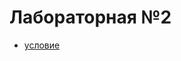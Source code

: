 # Лабораторная №2

- [условие](http://mathdep.ifmo.ru/wp-content/uploads/2021/03/lab_2_optimization.pdf)
